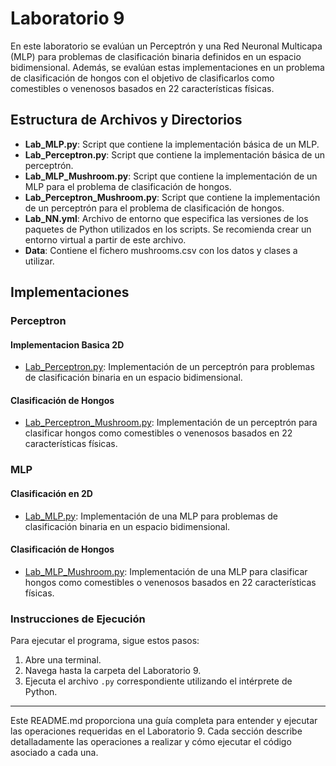 # Laboratorio 9

En este laboratorio se evalúan un Perceptrón y una Red Neuronal Multicapa (MLP) para problemas de clasificación binaria 
definidos en un espacio bidimensional. Además, se evalúan estas implementaciones en un problema de clasificación de hongos 
con el objetivo de clasificarlos como comestibles o venenosos basados en 22 características físicas.

## Estructura de Archivos y Directorios

- **Lab_MLP.py**: Script que contiene la implementación básica de un MLP.
- **Lab_Perceptron.py**: Script que contiene la implementación básica de un perceptrón.
- **Lab_MLP_Mushroom.py**: Script que contiene la implementación de un MLP para el problema de clasificación de hongos.
- **Lab_Perceptron_Mushroom.py**: Script que contiene la implementación de un perceptrón para el problema de clasificación de hongos.
- **Lab_NN.yml**: Archivo de entorno que especifica las versiones de los paquetes de Python utilizados en los scripts. Se recomienda crear un entorno virtual a partir de este archivo.
- **Data**: Contiene el fichero mushrooms.csv con los datos y clases a utilizar.

## Implementaciones
### Perceptron

#### Implementacion Basica 2D
- [Lab_Perceptron.py](./Lab_Perceptron.py): Implementación de un perceptrón para problemas de clasificación binaria en un espacio bidimensional.
#### Clasificación de Hongos

- [Lab_Perceptron_Mushroom.py](./Lab_Perceptron_Mushroom.py): Implementación de un perceptrón para clasificar hongos como comestibles o venenosos basados en 22 características físicas.
### MLP
#### Clasificación en 2D

- [Lab_MLP.py](./Lab_MLP.py): Implementación de una MLP para problemas de clasificación binaria en un espacio bidimensional.

#### Clasificación de Hongos

- [Lab_MLP_Mushroom.py](./Lab_MLP_Mushroom.py): Implementación de una MLP para clasificar hongos como comestibles o venenosos basados en 22 características físicas.

### Instrucciones de Ejecución
Para ejecutar el programa, sigue estos pasos:
1. Abre una terminal.
2. Navega hasta la carpeta del Laboratorio 9.
3. Ejecuta el archivo `.py` correspondiente utilizando el intérprete de Python.

---
Este README.md proporciona una guía completa para entender y ejecutar las operaciones requeridas en el Laboratorio 9. Cada sección describe detalladamente las operaciones a realizar y cómo ejecutar el código asociado a cada una.
